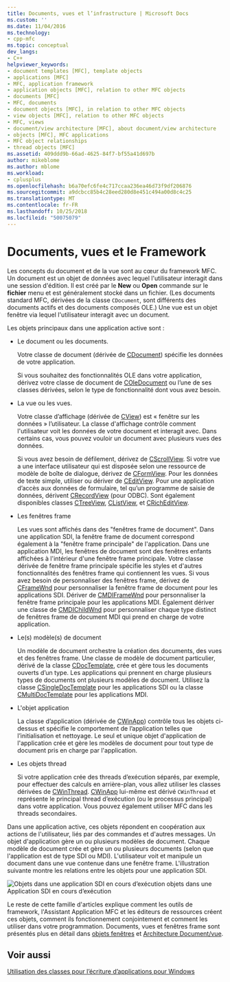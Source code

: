 ```yaml
---
title: Documents, vues et l’infrastructure | Microsoft Docs
ms.custom: ''
ms.date: 11/04/2016
ms.technology:
- cpp-mfc
ms.topic: conceptual
dev_langs:
- C++
helpviewer_keywords:
- document templates [MFC], template objects
- applications [MFC]
- MFC, application framework
- application objects [MFC], relation to other MFC objects
- documents [MFC]
- MFC, documents
- document objects [MFC], in relation to other MFC objects
- view objects [MFC], relation to other MFC objects
- MFC, views
- document/view architecture [MFC], about document/view architecture
- objects [MFC], MFC applications
- MFC object relationships
- thread objects [MFC]
ms.assetid: 409ddd9b-66ad-4625-84f7-bf55a41d697b
author: mikeblome
ms.author: mblome
ms.workload:
- cplusplus
ms.openlocfilehash: b6a70efc6fe4c717ccaa236ea46d73f9df206876
ms.sourcegitcommit: a9dcbcc85b4c28eed280d8e451c494a00d8c4c25
ms.translationtype: MT
ms.contentlocale: fr-FR
ms.lasthandoff: 10/25/2018
ms.locfileid: "50075079"
---
```

# <a name="documents-views-and-the-framework"></a>Documents, vues et le Framework

Les concepts du document et de la vue sont au cœur du framework MFC. Un document est un objet de données avec lequel l'utilisateur interagit dans une session d'édition. Il est créé par le **New** ou **Open** commande sur le **fichier** menu et est généralement stocké dans un fichier. (Les documents standard MFC, dérivées de la classe `CDocument`, sont différents des documents actifs et des documents composés OLE.) Une vue est un objet fenêtre via lequel l'utilisateur interagit avec un document.

Les objets principaux dans une application active sont :

- Le document ou les documents.

   Votre classe de document (dérivée de [CDocument](../mfc/reference/cdocument-class.md)) spécifie les données de votre application.

   Si vous souhaitez des fonctionnalités OLE dans votre application, dérivez votre classe de document de [COleDocument](../mfc/reference/coledocument-class.md) ou l’une de ses classes dérivées, selon le type de fonctionnalité dont vous avez besoin.

- La vue ou les vues.

   Votre classe d’affichage (dérivée de [CView](../mfc/reference/cview-class.md)) est « fenêtre sur les données » l’utilisateur. La classe d'affichage contrôle comment l'utilisateur voit les données de votre document et interagit avec. Dans certains cas, vous pouvez vouloir un document avec plusieurs vues des données.

   Si vous avez besoin de défilement, dérivez de [CScrollView](../mfc/reference/cscrollview-class.md). Si votre vue a une interface utilisateur qui est disposée selon une ressource de modèle de boîte de dialogue, dérivez de [CFormView](../mfc/reference/cformview-class.md). Pour les données de texte simple, utiliser ou dériver de [CEditView](../mfc/reference/ceditview-class.md). Pour une application d’accès aux données de formulaire, tel qu’un programme de saisie de données, dérivent [CRecordView](../mfc/reference/crecordview-class.md) (pour ODBC). Sont également disponibles classes [CTreeView](../mfc/reference/ctreeview-class.md), [CListView](../mfc/reference/clistview-class.md), et [CRichEditView](../mfc/reference/cricheditview-class.md).

- Les fenêtres frame

   Les vues sont affichés dans des "fenêtres frame de document". Dans une application SDI, la fenêtre frame de document correspond également à la "fenêtre frame principale" de l'application. Dans une application MDI, les fenêtres de document sont des fenêtres enfants affichées à l'intérieur d'une fenêtre frame principale. Votre classe dérivée de fenêtre frame principale spécifie les styles et d'autres fonctionnalités des fenêtres frame qui contiennent les vues. Si vous avez besoin de personnaliser des fenêtres frame, dérivez de [CFrameWnd](../mfc/reference/cframewnd-class.md) pour personnaliser la fenêtre frame de document pour les applications SDI. Dériver de [CMDIFrameWnd](../mfc/reference/cmdiframewnd-class.md) pour personnaliser la fenêtre frame principale pour les applications MDI. Également dériver une classe de [CMDIChildWnd](../mfc/reference/cmdichildwnd-class.md) pour personnaliser chaque type distinct de fenêtres frame de document MDI qui prend en charge de votre application.

- Le(s) modèle(s) de document

   Un modèle de document orchestre la création des documents, des vues et des fenêtres frame. Une classe de modèle de document particulier, dérivé de la classe [CDocTemplate](../mfc/reference/cdoctemplate-class.md), crée et gère tous les documents ouverts d’un type. Les applications qui prennent en charge plusieurs types de documents ont plusieurs modèles de document. Utilisez la classe [CSingleDocTemplate](../mfc/reference/csingledoctemplate-class.md) pour les applications SDI ou la classe [CMultiDocTemplate](../mfc/reference/cmultidoctemplate-class.md) pour les applications MDI.

- L'objet application

   La classe d’application (dérivée de [CWinApp](../mfc/reference/cwinapp-class.md)) contrôle tous les objets ci-dessus et spécifie le comportement de l’application telles que l’initialisation et nettoyage. Le seul et unique objet d'application de l'application crée et gère les modèles de document pour tout type de document pris en charge par l'application.

- Les objets thread

   Si votre application crée des threads d’exécution séparés, par exemple, pour effectuer des calculs en arrière-plan, vous allez utiliser les classes dérivées de [CWinThread](../mfc/reference/cwinthread-class.md). [CWinApp](../mfc/reference/cwinapp-class.md) lui-même est dérivé `CWinThread` et représente le principal thread d’exécution (ou le processus principal) dans votre application. Vous pouvez également utiliser MFC dans les threads secondaires.

Dans une application active, ces objets répondent en coopération aux actions de l'utilisateur, liés par des commandes et d'autres messages. Un objet d'application gère un ou plusieurs modèles de document. Chaque modèle de document crée et gère un ou plusieurs documents (selon que l'application est de type SDI ou MDI). L'utilisateur voit et manipule un document dans une vue contenue dans une fenêtre frame. L'illustration suivante montre les relations entre les objets pour une application SDI.

![Objets dans une application SDI en cours d’exécution](../mfc/media/vc386v1.gif "vc386v1") objets dans une Application SDI en cours d’exécution

Le reste de cette famille d'articles explique comment les outils de framework, l'Assistant Application MFC et les éditeurs de ressources créent ces objets, comment ils fonctionnement conjointement et comment les utiliser dans votre programmation. Documents, vues et fenêtres frame sont présentés plus en détail dans [objets fenêtres](../mfc/window-objects.md) et [Architecture Document/vue](../mfc/document-view-architecture.md).

## <a name="see-also"></a>Voir aussi

[Utilisation des classes pour l’écriture d’applications pour Windows](../mfc/using-the-classes-to-write-applications-for-windows.md)
